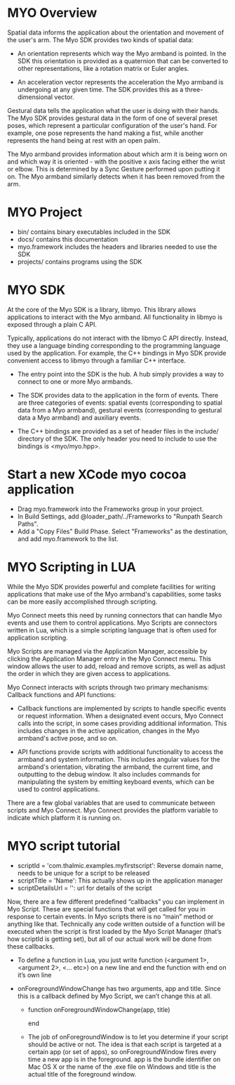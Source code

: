 # MYO Overview

Spatial data informs the application about the orientation and movement of the user's arm. The Myo SDK provides two kinds of spatial data:

- An orientation represents which way the Myo armband is pointed. In the SDK this orientation is provided as a quaternion that can be converted to other representations, like a rotation matrix or Euler angles.

- An acceleration vector represents the acceleration the Myo armband is undergoing at any given time. The SDK provides this as a three-dimensional vector.

Gestural data tells the application what the user is doing with their hands. The Myo SDK provides gestural data in the form of one of several preset poses, which represent a particular configuration of the user's hand. For example, one pose represents the hand making a fist, while another represents the hand being at rest with an open palm.

The Myo armband provides information about which arm it is being worn on and which way it is oriented - with the positive x axis facing either the wrist or elbow. This is determined by a Sync Gesture performed upon putting it on. The Myo armband similarly detects when it has been removed from the arm.

# MYO Project

- bin/ contains binary executables included in the SDK
- docs/ contains this documentation
- myo.framework includes the headers and libraries needed to use the SDK
- projects/ contains programs using the SDK


# MYO SDK

At the core of the Myo SDK is a library, libmyo. This library allows applications to interact with the Myo armband. All functionality in libmyo is exposed through a plain C API.

Typically, applications do not interact with the libmyo C API directly. Instead, they use a language binding corresponding to the programming language used by the application. For example, the C++ bindings in Myo SDK provide convenient access to libmyo through a familiar C++ interface.

- The entry point into the SDK is the hub. A hub simply provides a way to connect to one or more Myo armbands.

- The SDK provides data to the application in the form of events. There are three categories of events: spatial events (corresponding to spatial data from a Myo armband), gestural events (corresponding to gestural data a Myo armband) and auxiliary events.

- The C++ bindings are provided as a set of header files in the include/ directory of the SDK. The only header you need to include to use the bindings is <myo/myo.hpp>.

# Start a new XCode myo cocoa application

- Drag myo.framework into the Frameworks group in your project.
- In Build Settings, add @loader_path/../Frameworks to "Runpath Search Paths".
- Add a "Copy Files" Build Phase. Select "Frameworks" as the destination, and add myo.framework to the list.

# MYO Scripting in LUA

While the Myo SDK provides powerful and complete facilities for writing applications that make use of the Myo armband's capabilities, some tasks can be more easily accomplished through scripting.

Myo Connect meets this need by running connectors that can handle Myo events and use them to control applications. Myo Scripts are connectors written in Lua, which is a simple scripting language that is often used for application scripting.

Myo Scripts are managed via the Application Manager, accessible by clicking the Application Manager entry in the Myo Connect menu. This window allows the user to add, reload and remove scripts, as well as adjust the order in which they are given access to applications.

Myo Connect interacts with scripts through two primary mechanisms: Callback functions and API functions:

- Callback functions are implemented by scripts to handle specific events or request information. When a designated event occurs, Myo Connect calls into the script, in some cases providing additional information. This includes changes in the active application, changes in the Myo armband's active pose, and so on.

- API functions provide scripts with additional functionality to access the armband and system information. This includes angular values for the armband's orientation, vibrating the armband, the current time, and outputting to the debug window. It also includes commands for manipulating the system by emitting keyboard events, which can be used to control applications.

There are a few global variables that are used to communicate between scripts and Myo Connect. Myo Connect provides the platform variable to indicate which platform it is running on.

# MYO script tutorial

- scriptId = 'com.thalmic.examples.myfirstscript': Reverse domain name, needs to be unique for a script to be released
- scriptTitle = 'Name': This actually shows up in the application manager
- scriptDetailsUrl = '': url for details of the script

Now, there are a few different predefined “callbacks” you can implement in Myo Script. These are special functions that will get called for you in response to certain events. In Myo scripts there is no “main” method or anything like that. Technically any code written outside of a function will be executed when the script is first loaded by the Myo Script Manager (that’s how scriptId is getting set), but all of our actual work will be done from these callbacks.

- To define a function in Lua, you just write function <function name>(<argument 1>, <argument 2>, <… etc>) on a new line and end the function with end on it’s own line

- onForegroundWindowChange has two arguments, app and title. Since this is a callback defined by Myo Script, we can’t change this at all.
    - function onForegroundWindowChange(app, title)

      end
    - The job of onForegroundWindow is to let you determine if your script should be active or not. The idea is that each script is targeted at a certain app (or set of apps), so onForegroundWindow fires every time a new app is in the foreground. app is the bundle identifier on Mac OS X or the name of the .exe file on Windows and title is the actual title of the foreground window.



